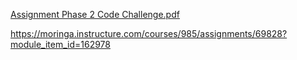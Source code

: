 [Assignment Phase 2 Code Challenge.pdf](https://github.com/user-attachments/files/22127834/Assignment.Phase.2.Code.Challenge.pdf)

https://moringa.instructure.com/courses/985/assignments/69828?module_item_id=162978
